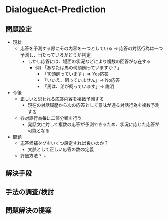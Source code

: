 # DialogueAct-Prediction
## 問題設定
+ 現状
  + 応答を予測する際にその内容を一つとしている => 応答の対話行為は一つ予測し、当たっているかどうか判定
    + しかし応答には、場面の状況などにより複数の回答が存在する
      + 例) 「あなたは馬の何頭飼っていますか？」
        + 「10頭飼っています」=> Yes応答
        + 「いいえ、飼っていません」=> No応答
        + 「馬は、弟が飼っています」=> 説明
+ 今後
  + 正しいと思われる応答内容を複数予測する
    + 現在の対話履歴から次の応答として意味が通る対話行為を複数予測する
  + 各対話行為毎に二値分類を行う
    + 発話文に対して複数の応答が予測できるため、状況に応じた応答が可能となる
+ 問題
  + 応答候補タグをいくつ設定すれば良いのか？
    + 文脈として正しい応答の数の定義
  + 評価方法？
    + 
## 解決手段
## 手法の調査/検討
## 問題解決の提案

